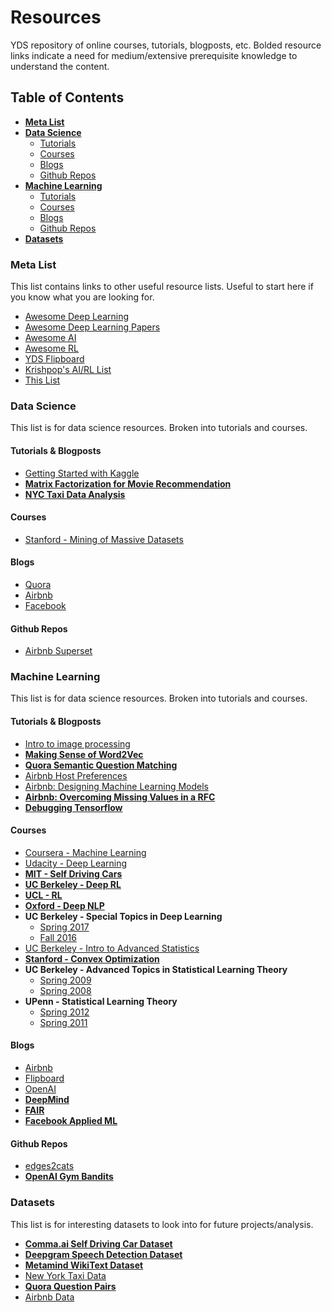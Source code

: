 # Resources

YDS repository of online courses, tutorials, blogposts, etc. Bolded resource links indicate a need for medium/extensive prerequisite knowledge to understand the content.

## Table of Contents

* **[Meta List](#meta-list)**
* **[Data Science](#data-science)**
  * [Tutorials](#tutorials-&-blogposts)
  * [Courses](#courses)
  * [Blogs](#blogs)
  * [Github Repos](#github-repos)
* **[Machine Learning](#machine-learning)**
  * [Tutorials](#tutorials-&-blogposts-1)
  * [Courses](#courses-1)
  * [Blogs](#blogs-1)
  * [Github Repos](#github-repos-1)
* **[Datasets](#datasets)**

### Meta List

This list contains links to other useful resource lists. Useful to start here if you know what you are looking for.

- [Awesome Deep Learning](https://github.com/ChristosChristofidis/awesome-deep-learning)
- [Awesome Deep Learning Papers](https://github.com/terryum/awesome-deep-learning-papers)
- [Awesome AI](https://github.com/owainlewis/awesome-artificial-intelligence)
- [Awesome RL](https://github.com/aikorea/awesome-rl)
- [YDS Flipboard](https://flipboard.com/@krishpop/yds-jjjtk8f9y)
- [Krishpop's AI/RL List](http://krishpop.xyz/2016/09/14/rl-background.html)
- [This List](https://github.com/YaleDataScience/Resources/)

### Data Science

This list is for data science resources. Broken into tutorials and courses.

#### Tutorials & Blogposts

- [Getting Started with Kaggle](https://www.dataquest.io/mission/74/getting-started-with-kaggle)
- **[Matrix Factorization for Movie Recommendation](http://katbailey.github.io/post/matrix-factorization-with-tensorflow/)**
- **[NYC Taxi Data Analysis](https://github.com/toddwschneider/nyc-taxi-data)**

#### Courses

- [Stanford - Mining of Massive Datasets](http://web.stanford.edu/class/cs246/)

#### Blogs

- [Quora](https://data.quora.com/)
- [Airbnb](https://medium.com/airbnb-engineering/tagged/data-science)
- [Facebook](https://research.fb.com/category/data-science/)

#### Github Repos

- [Airbnb Superset](https://github.com/airbnb/superset)

### Machine Learning

This list is for data science resources. Broken into tutorials and courses.

#### Tutorials & Blogposts

- [Intro to image processing](https://github.com/piratefsh/image-processing-101)
- **[Making Sense of Word2Vec](https://flipboard.com/@krishpop/yds-jjjtk8f9y/making-sense-of-word2vec/a-lJtNY6mTS22sxfwjRdBY-g%3Aa%3A13370430-09661d6637%2Frare-technologies.com)**
- **[Quora Semantic Question Matching](https://engineering.quora.com/Semantic-Question-Matching-with-Deep-Learning)**
- [Airbnb Host Preferences](https://medium.com/airbnb-engineering/how-airbnb-uses-machine-learning-to-detect-host-preferences-18ce07150fa3#.5ndbflmot)
- [Airbnb: Designing Machine Learning Models](https://medium.com/airbnb-engineering/designing-machine-learning-models-7d0048249e69#.br7natl1g)
- **[Airbnb: Overcoming Missing Values in a RFC](http://nerds.airbnb.com/overcoming-missing-values-in-a-rfc/)**
- **[Debugging Tensorflow](https://wookayin.github.io/tensorflow-talk-debugging/)**

#### Courses

- [Coursera - Machine Learning](coursera.org/learn/machine-learning)
- [Udacity - Deep Learning](https://classroom.udacity.com/courses/ud730)
- **[MIT - Self Driving Cars](http://selfdrivingcars.mit.edu/)**
- **[UC Berkeley - Deep RL](http://rll.berkeley.edu/deeprlcourse/)**
- **[UCL - RL](http://www0.cs.ucl.ac.uk/staff/d.silver/web/Teaching.html)**
- **[Oxford - Deep NLP](https://github.com/oxford-cs-deepnlp-2017/lectures)**
- **UC Berkeley - Special Topics in Deep Learning**
  - [Spring 2017](https://berkeley-deep-learning.github.io/cs294-131-s17/)
  - [Fall 2016](https://berkeley-deep-learning.github.io/cs294-dl-f16/)
- [UC Berkeley - Intro to Advanced Statistics](https://www.stat.berkeley.edu/~yuekai/201b/)
- **[Stanford - Convex Optimization](http://web.stanford.edu/class/ee364a/)**
- **UC Berkeley - Advanced Topics in Statistical Learning Theory**
  - [Spring 2009](https://people.eecs.berkeley.edu/~wainwrig/stat241b/)
  - [Spring 2008](http://people.eecs.berkeley.edu/~bartlett/courses/281b-sp08/)
- **UPenn - Statistical Learning Theory**
  - [Spring 2012](http://www-stat.wharton.upenn.edu/~rakhlin/courses/stat928/)
  - [Spring 2011](http://stat.wharton.upenn.edu/~skakade/courses/stat928/)

#### Blogs

- [Airbnb](https://medium.com/airbnb-engineering/tagged/machine-learning)
- [Flipboard](http://engineering.flipboard.com/)
- [OpenAI](https://openai.com/blog/)
- **[DeepMind](http://deepmind.com/blog)**
- **[FAIR](https://research.fb.com/category/data-science/)**
- **[Facebook Applied ML](https://research.fb.com/category/applied-machine-learning/)**

#### Github Repos

- [edges2cats](https://github.com/affinelayer/pix2pix-tensorflow)
- **[OpenAI Gym Bandits](https://github.com/JKCooper2/gym-bandits)**

### Datasets

This list is for interesting datasets to look into for future projects/analysis.

- **[Comma.ai Self Driving Car Dataset](https://archive.org/details/comma-dataset)**
- **[Deepgram Speech Detection Dataset](http://careers.deepgram.com/)**
- **[Metamind WikiText Dataset](https://metamind.io/research/the-wikitext-long-term-dependency-language-modeling-dataset/)**
- [New York Taxi Data](http://www.nyc.gov/html/tlc/html/about/trip_record_data.shtml)
- **[Quora Question Pairs](https://data.quora.com/First-Quora-Dataset-Release-Question-Pairs)**
- [Airbnb Data](http://insideairbnb.com/)
